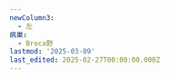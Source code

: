 ```yaml
---
newColumn3:
  - 左
病巣:
  - Broca野
lastmod: '2025-03-09'
last_edited: 2025-02-27T00:00:00.000Z
---
```



